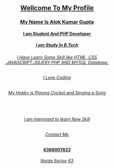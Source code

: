 
<center>
<h2><u>Wellcome To My Profile<u></h2>
<h3>My Name Is Alok Kumar Gupta</h3>
<h4>I am Student And PHP Developer</h4>
<h5>I am Study In B.Tech</h5>
<h6>I Have Learn Some Skill like HTML ,CSS<br>
,JAVASCRIPT,JQUERY,PHP AND MYSQL Database.<br></h6>
 <h6>I Love Coding</h6>
<h6>My Hobby is Playing Cricket and Singing a Song</h6><br>
<h6>I am interested to learn New Skill</h6>
<h6>Contact Me</h6>
<h4>6388007822</h4>
<h6>Noida Sector 63</h6>
</center>
